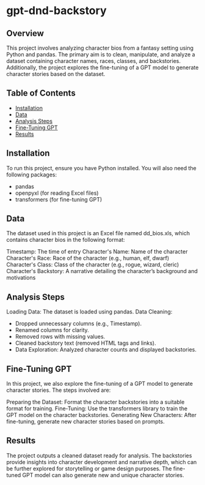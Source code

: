# gpt-dnd-backstory


## Overview

This project involves analyzing character bios from a fantasy setting using Python and pandas. The primary aim is to clean, manipulate, and analyze a dataset containing character names, races, classes, and backstories. Additionally, the project explores the fine-tuning of a GPT model to generate character stories based on the dataset.

## Table of Contents

- [Installation](#installation)
- [Data](#data)
- [Analysis Steps](#analysis-steps)
- [Fine-Tuning GPT](#fine-tuning-gpt)
- [Results](#results)

## Installation

To run this project, ensure you have Python installed. You will also need the following packages:

- pandas
- openpyxl (for reading Excel files)
- transformers (for fine-tuning GPT)

## Data
The dataset used in this project is an Excel file named dd_bios.xls, which contains character bios in the following format:

Timestamp: The time of entry
Character's Name: Name of the character
Character's Race: Race of the character (e.g., human, elf, dwarf)
Character's Class: Class of the character (e.g., rogue, wizard, cleric)
Character's Backstory: A narrative detailing the character’s background and motivations

## Analysis Steps
Loading Data: The dataset is loaded using pandas.
Data Cleaning:
- Dropped unnecessary columns (e.g., Timestamp).
- Renamed columns for clarity.
- Removed rows with missing values.
- Cleaned backstory text (removed HTML tags and links).
- Data Exploration: Analyzed character counts and displayed backstories.

## Fine-Tuning GPT
In this project, we also explore the fine-tuning of a GPT model to generate character stories. The steps involved are:

Preparing the Dataset: Format the character backstories into a suitable format for training.
Fine-Tuning: Use the transformers library to train the GPT model on the character backstories.
Generating New Characters: After fine-tuning, generate new character stories based on prompts.

## Results
The project outputs a cleaned dataset ready for analysis. The backstories provide insights into character development and narrative depth, which can be further explored for storytelling or game design purposes. The fine-tuned GPT model can also generate new and unique character stories.
